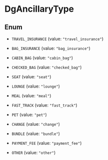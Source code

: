 

# DgAncillaryType

## Enum


* `TRAVEL_INSURANCE` (value: `"travel_insurance"`)

* `BAG_INSURANCE` (value: `"bag_insurance"`)

* `CABIN_BAG` (value: `"cabin_bag"`)

* `CHECKED_BAG` (value: `"checked_bag"`)

* `SEAT` (value: `"seat"`)

* `LOUNGE` (value: `"lounge"`)

* `MEAL` (value: `"meal"`)

* `FAST_TRACK` (value: `"fast_track"`)

* `PET` (value: `"pet"`)

* `CHANGE` (value: `"change"`)

* `BUNDLE` (value: `"bundle"`)

* `PAYMENT_FEE` (value: `"payment_fee"`)

* `OTHER` (value: `"other"`)



